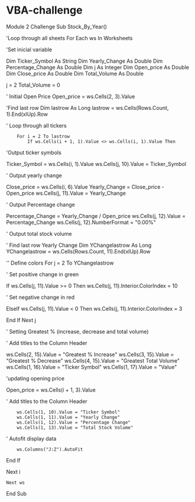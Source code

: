 # VBA-challenge
Module 2 Challenge
Sub Stock_By_Year()

'Loop through all sheets
    For Each ws In Worksheets
    
'Set inicial variable

Dim Ticker_Symbol As String
Dim Yearly_Change As Double
Dim Percentage_Change As Double
Dim j As Integer
Dim Open_price As Double
Dim Close_price As Double
Dim Total_Volume As Double


j = 2
Total_Volume = 0

' Initial Open Price
Open_price = ws.Cells(2, 3).Value

'Find last row
Dim lastrow As Long
lastrow = ws.Cells(Rows.Count, 1).End(xlUp).Row

' Loop through all tickers

        For i = 2 To lastrow
            If ws.Cells(i + 1, 1).Value <> ws.Cells(i, 1).Value Then
 
'Output ticker symbols
 
Ticker_Symbol = ws.Cells(i, 1).Value
ws.Cells(j, 10).Value = Ticker_Symbol
  
' Output yearly change

Close_price = ws.Cells(i, 6).Value
Yearly_Change = Close_price - Open_price
ws.Cells(j, 11).Value = Yearly_Change

' Output Percentage change

Percentage_Change = Yearly_Change / Open_price
ws.Cells(j, 12).Value = Percentage_Change
ws.Cells(j, 12).NumberFormat = "0.00%"

' Output total stock volume

' Find last row Yearly Change
Dim YChangelastrow As Long
YChangelastrow = ws.Cells(Rows.Count, 11).End(xlUp).Row

'' Define colors
For j = 2 To YChangelastrow
 
 ' Set positive change in green

 If ws.Cells(j, 11).Value >= 0 Then
  ws.Cells(j, 11).Interior.ColorIndex = 10
  
' Set negative change in red

 ElseIf ws.Cells(j, 11).Value < 0 Then
  ws.Cells(j, 11).Interior.ColorIndex = 3

End If
Next j

' Setting Greatest % (increase, decrease and total volume)

' Add titles to the Column Header

ws.Cells(2, 15).Value = "Greatest % Increase"
ws.Cells(3, 15).Value = "Greatest % Decrease"
ws.Cells(4, 15).Value = "Greatest Total Volume"
ws.Cells(1, 16).Value = "Ticker Symbol"
ws.Cells(1, 17).Value = "Value"

'updating opening price

Open_price = ws.Cells(i + 1, 3).Value

 ' Add titles to the Column Header
 
        ws.Cells(1, 10).Value = "Ticker Symbol"
        ws.Cells(1, 11).Value = "Yearly Change"
        ws.Cells(1, 12).Value = "Percentage Change"
        ws.Cells(1, 13).Value = "Total Stock Volume"

' Autofit display data

        ws.Columns("J:Z").AutoFit
        
End If

Next i

    Next ws
        
End Sub

